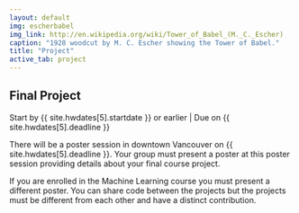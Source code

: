 ```yaml
---
layout: default
img: escherbabel
img_link: http://en.wikipedia.org/wiki/Tower_of_Babel_(M._C._Escher)
caption: "1928 woodcut by M. C. Escher showing the Tower of Babel."
title: "Project"
active_tab: project
---
```


Final Project
-------------

<span class="text-info">Start by {{ site.hwdates[5].startdate }} or earlier</span> |
<span class="text-warning">Due on {{ site.hwdates[5].deadline }}</span>

There will be a poster session in downtown Vancouver on {{
site.hwdates[5].deadline }}. Your group must present a poster at
this poster session providing details about your final course
project.

If you are enrolled in the Machine Learning course you must present
a different poster. You can share code between the projects but the
projects must be different from each other and have a distinct
contribution.


